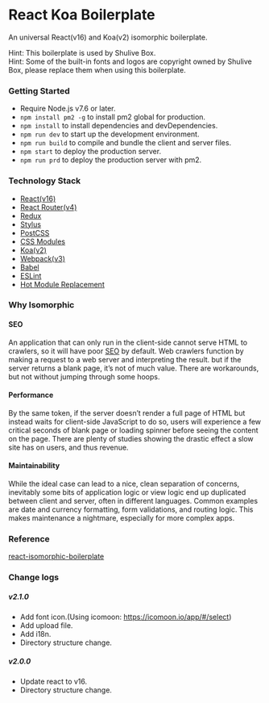 # React Koa Boilerplate

An universal React(v16) and Koa(v2) isomorphic boilerplate.

Hint: This boilerplate is used by Shulive Box.  
Hint: Some of the built-in fonts and logos are copyright owned by Shulive Box, please replace them when using this boilerplate.

### Getting Started
- Require Node.js v7.6 or later.
- `npm install pm2 -g` to install pm2 global for production.
- `npm install` to install dependencies and devDependencies.
- `npm run dev` to start up the development environment.
- `npm run build` to compile and bundle the client and server files.
- `npm start` to deploy the production server.
- `npm run prd` to deploy the production server with pm2.

### Technology Stack
- [React(v16)](https://github.com/facebook/react)
- [React Router(v4)](https://github.com/ReactTraining/react-router)
- [Redux](https://github.com/reactjs/redux)
- [Stylus](https://github.com/stylus/stylus)
- [PostCSS](https://github.com/postcss/postcss)
- [CSS Modules](https://github.com/css-modules/css-modules)
- [Koa(v2)](https://github.com/koajs/koa)
- [Webpack(v3)](https://github.com/webpack/webpack)
- [Babel](https://github.com/babel/babel)
- [ESLint](https://github.com/eslint/eslint)
- [Hot Module Replacement](https://webpack.github.io/docs/hot-module-replacement.html)

### Why Isomorphic
#### SEO
An application that can only run in the client-side cannot serve HTML to crawlers, so it will have poor [SEO](https://en.wikipedia.org/wiki/Search_engine_optimization) by default. Web crawlers function by making a request to a web server and interpreting the result. but if the server returns a blank page, it’s not of much value. There are workarounds, but not without jumping through some hoops.

#### Performance
By the same token, if the server doesn’t render a full page of HTML but instead waits for client-side JavaScript to do so, users will experience a few critical seconds of blank page or loading spinner before seeing the content on the page. There are plenty of studies showing the drastic effect a slow site has on users, and thus revenue.

#### Maintainability
While the ideal case can lead to a nice, clean separation of concerns, inevitably some bits of application logic or view logic end up duplicated between client and server, often in different languages. Common examples are date and currency formatting, form validations, and routing logic. This makes maintenance a nightmare, especially for more complex apps.

### Reference
[react-isomorphic-boilerplate](https://github.com/chikara-chan/react-isomorphic-boilerplate)

### Change logs
##### v2.1.0
- Add font icon.(Using icomoon: https://icomoon.io/app/#/select)
- Add upload file.
- Add i18n.
- Directory structure change.

##### v2.0.0
- Update react to v16.
- Directory structure change.
